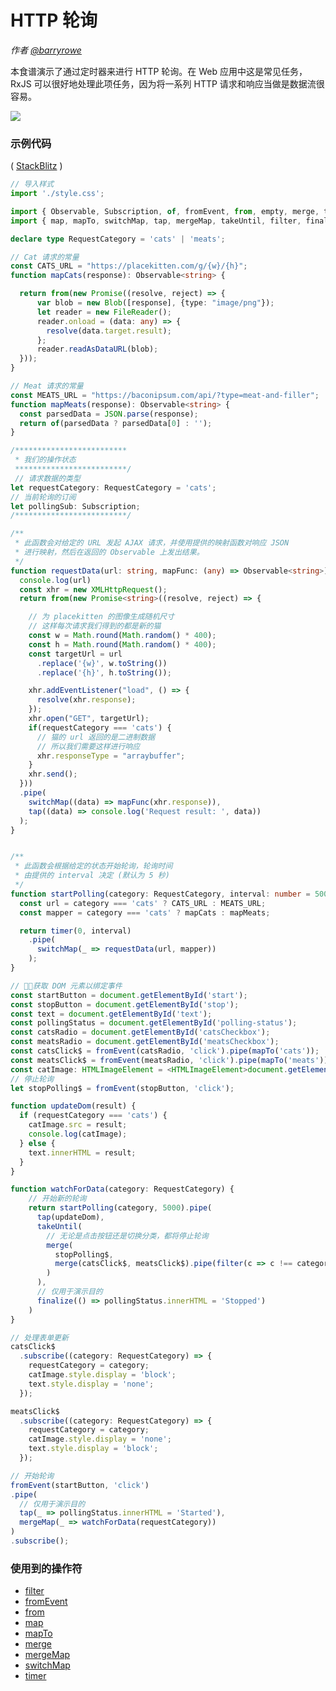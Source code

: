 # HTTP 轮询

_作者 [@barryrowe](https://twitter.com/barryrowe)_

本食谱演示了通过定时器来进行 HTTP 轮询。在 Web 应用中这是常见任务，RxJS 可以很好地处理此项任务，因为将一系列 HTTP 请求和响应当做是数据流很容易。

<div class="ua-ad"><a href="https://ultimatecourses.com/courses/rxjs"><img src="https://ultimatecourses.com/assets/img/banners/rxjs-banner-desktop.svg"></a></div>

### 示例代码

(
[StackBlitz](https://stackblitz.com/edit/rxjs-http-poll-recipe-jc5cj7?file=index.ts&devtoolsheight=50)
)

```ts
// 导入样式
import './style.css';

import { Observable, Subscription, of, fromEvent, from, empty, merge, timer } from 'rxjs';
import { map, mapTo, switchMap, tap, mergeMap, takeUntil, filter, finalize } from 'rxjs/operators';

declare type RequestCategory = 'cats' | 'meats';

// Cat 请求的常量
const CATS_URL = "https://placekitten.com/g/{w}/{h}";
function mapCats(response): Observable<string> {

  return from(new Promise((resolve, reject) => {
      var blob = new Blob([response], {type: "image/png"});
      let reader = new FileReader();
      reader.onload = (data: any) => {
        resolve(data.target.result);
      };
      reader.readAsDataURL(blob);
  }));
}

// Meat 请求的常量
const MEATS_URL = "https://baconipsum.com/api/?type=meat-and-filler";
function mapMeats(response): Observable<string> {
  const parsedData = JSON.parse(response);
  return of(parsedData ? parsedData[0] : '');
}

/*************************
 * 我们的操作状态
 *************************/
 // 请求数据的类型
let requestCategory: RequestCategory = 'cats';
// 当前轮询的订阅
let pollingSub: Subscription;
/*************************/

/**
 * 此函数会对给定的 URL 发起 AJAX 请求，并使用提供的映射函数对响应 JSON 
 * 进行映射，然后在返回的 Observable 上发出结果。
 */
function requestData(url: string, mapFunc: (any) => Observable<string>): Observable<string> {
  console.log(url)
  const xhr = new XMLHttpRequest();
  return from(new Promise<string>((resolve, reject) => {

    // 为 placekitten 的图像生成随机尺寸
    // 这样每次请求我们得到的都是新的猫
    const w = Math.round(Math.random() * 400);
    const h = Math.round(Math.random() * 400);
    const targetUrl = url
      .replace('{w}', w.toString())
      .replace('{h}', h.toString());

    xhr.addEventListener("load", () => {
      resolve(xhr.response);
    });
    xhr.open("GET", targetUrl);
    if(requestCategory === 'cats') {
      // 猫的 url 返回的是二进制数据
      // 所以我们需要这样进行响应
      xhr.responseType = "arraybuffer";
    }
    xhr.send();
  }))
  .pipe(
    switchMap((data) => mapFunc(xhr.response)),
    tap((data) => console.log('Request result: ', data))
  );
}


/**
 * 此函数会根据给定的状态开始轮询，轮询时间
 * 由提供的 interval 决定 (默认为 5 秒)
 */
function startPolling(category: RequestCategory, interval: number = 5000): Observable<string> {
  const url = category === 'cats' ? CATS_URL : MEATS_URL;
  const mapper = category === 'cats' ? mapCats : mapMeats;

  return timer(0, interval)
    .pipe(
      switchMap(_ => requestData(url, mapper))
    );
}

// 获取 DOM 元素以绑定事件
const startButton = document.getElementById('start');
const stopButton = document.getElementById('stop');
const text = document.getElementById('text');
const pollingStatus = document.getElementById('polling-status');
const catsRadio = document.getElementById('catsCheckbox');
const meatsRadio = document.getElementById('meatsCheckbox');
const catsClick$ = fromEvent(catsRadio, 'click').pipe(mapTo('cats'));
const meatsClick$ = fromEvent(meatsRadio, 'click').pipe(mapTo('meats'));
const catImage: HTMLImageElement = <HTMLImageElement>document.getElementById('cat');
// 停止轮询
let stopPolling$ = fromEvent(stopButton, 'click');

function updateDom(result) {
  if (requestCategory === 'cats') {
    catImage.src = result;
    console.log(catImage);
  } else {
    text.innerHTML = result;
  }
}

function watchForData(category: RequestCategory) {
    // 开始新的轮询
    return startPolling(category, 5000).pipe(
      tap(updateDom),
      takeUntil(
        // 无论是点击按钮还是切换分类，都将停止轮询
        merge(
          stopPolling$,
          merge(catsClick$, meatsClick$).pipe(filter(c => c !== category))
        )
      ),
      // 仅用于演示目的
      finalize(() => pollingStatus.innerHTML = 'Stopped')
    )
}

// 处理表单更新
catsClick$
  .subscribe((category: RequestCategory) => {
    requestCategory = category;
    catImage.style.display = 'block';
    text.style.display = 'none';
  });

meatsClick$
  .subscribe((category: RequestCategory) => {
    requestCategory = category;
    catImage.style.display = 'none';
    text.style.display = 'block';
  });

// 开始轮询
fromEvent(startButton, 'click')
.pipe(
  // 仅用于演示目的
  tap(_ => pollingStatus.innerHTML = 'Started'),
  mergeMap(_ => watchForData(requestCategory))
)
.subscribe();
```

### 使用到的操作符

- [filter](../operators/filtering/filter.md)
- [fromEvent](../operators/creation/fromevent.md)
- [from](../operators/creation/from.md)
- [map](../operators/transformation/map.md)
- [mapTo](../operators/transformation/mapTo.md)
- [merge](../operators/combination/merge.md)
- [mergeMap](../operators/transformation/mergemap.md)
- [switchMap](../operators/transformation/switchmap.md)
- [timer](../operators/creation/timer.md)
